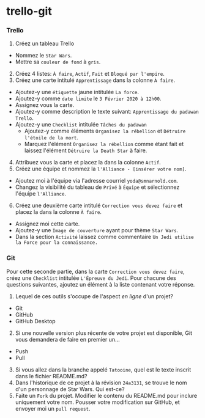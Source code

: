 # trello-git

### Trello
1. Créez un tableau Trello
  * Nommez le `Star Wars`.
  * Mettre sa `couleur de fond` à `gris`.
2. Créez 4 listes: `À faire`, `Actif`, `Fait` et `Bloqué par l'empire`.
3. Créez une carte intitulé `Apprentissage` dans la colonne `À faire`. 
  * Ajoutez-y une `étiquette` jaune intitulée `La force`.
  * Ajoutez-y comme `date limite` le `3 Février 2020 à 12h00`.
  * Assignez vous la carte.
  * Ajoutez-y comme description le texte suivant: `Apprentissage du padawan Trello`.
  * Ajoutez-y une `Checklist` intitulée `Tâches du padawan`
    * Ajoutez-y comme éléments `Organisez la rébellion` et `Détruire l'étoile de la mort`. 
    * Marquez l'élément `Organisez la rébellion` comme étant fait et laissez l'élément `Détruire la Death Star` à faire. 
4. Attribuez vous la carte et placez la dans la colonne `Actif`.
5. Créez une équipe et nommez la `l'Alliance - [insérer votre nom]`.
  * Ajoutez moi à l'équipe via l'adresse courriel `yoda@smnarnold.com`.
  * Changez la visibilité du tableau de `Privé` à `Équipe` et sélectionnez l'équipe `l'Alliance`.
6. Créez une deuxième carte intitulé `Correction vous devez faire` et placez la dans la colonne `À faire`.
  * Assignez moi cette carte.
  * Ajoutez-y une `Image de couverture` ayant pour thème `Star Wars`.
  * Dans la section `Activité` laissez comme commentaire `Un Jedi utilise la Force pour la connaissance.`
  
### Git
Pour cette seconde partie, dans la carte `Correction vous devez faire`, créez une `Checklist` intitulée `L'Épreuve du Jedi`. Pour chacune des questions suivantes, ajoutez un élément à la liste contenant votre réponse.

1. Lequel de ces outils s'occupe de l'aspect *en ligne* d'un projet?
- Git
- GitHub
- GitHub Desktop
2. Si une nouvelle version plus récente de votre projet est disponible, Git vous demandera de faire en premier un...
- Push
- Pull
3. Si vous allez dans la branche appelé `Tatooine`, quel est le texte inscrit dans le fichier README.md?
4. Dans l'historique de ce projet à la révision `24a3131`, se trouve le nom d'un personnage de Star Wars. Qui est-ce?
5. Faite un `Fork` du projet. Modifier le contenu du README.md pour inclure uniquement votre nom. Pousser votre modification sur GitHub, et envoyer moi un `pull request`.
